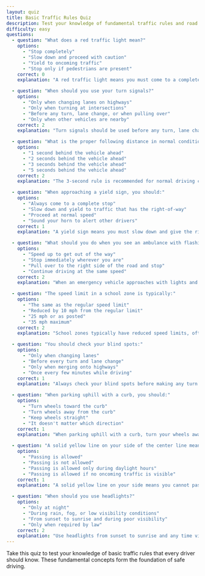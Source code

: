 ```yaml
---
layout: quiz
title: Basic Traffic Rules Quiz
description: Test your knowledge of fundamental traffic rules and road signs
difficulty: easy
questions:
  - question: "What does a red traffic light mean?"
    options:
      - "Stop completely"
      - "Slow down and proceed with caution"
      - "Yield to oncoming traffic"
      - "Stop only if pedestrians are present"
    correct: 0
    explanation: "A red traffic light means you must come to a complete stop and wait until the light turns green."

  - question: "When should you use your turn signals?"
    options:
      - "Only when changing lanes on highways"
      - "Only when turning at intersections"
      - "Before any turn, lane change, or when pulling over"
      - "Only when other vehicles are nearby"
    correct: 2
    explanation: "Turn signals should be used before any turn, lane change, or when pulling over to communicate your intentions to other drivers."

  - question: "What is the proper following distance in normal conditions?"
    options:
      - "1 second behind the vehicle ahead"
      - "2 seconds behind the vehicle ahead"
      - "3 seconds behind the vehicle ahead"
      - "5 seconds behind the vehicle ahead"
    correct: 2
    explanation: "The 3-second rule is recommended for normal driving conditions. This gives you adequate time to react if the vehicle ahead stops suddenly."

  - question: "When approaching a yield sign, you should:"
    options:
      - "Always come to a complete stop"
      - "Slow down and yield to traffic that has the right-of-way"
      - "Proceed at normal speed"
      - "Sound your horn to alert other drivers"
    correct: 1
    explanation: "A yield sign means you must slow down and give the right-of-way to other traffic and pedestrians."

  - question: "What should you do when you see an ambulance with flashing lights behind you?"
    options:
      - "Speed up to get out of the way"
      - "Stop immediately wherever you are"
      - "Pull over to the right side of the road and stop"
      - "Continue driving at the same speed"
    correct: 2
    explanation: "When an emergency vehicle approaches with lights and sirens, pull over to the right side of the road and stop until it passes."

  - question: "The speed limit in a school zone is typically:"
    options:
      - "The same as the regular speed limit"
      - "Reduced by 10 mph from the regular limit"
      - "25 mph or as posted"
      - "35 mph maximum"
    correct: 2
    explanation: "School zones typically have reduced speed limits, often 25 mph or as specifically posted, to protect children."

  - question: "You should check your blind spots:"
    options:
      - "Only when changing lanes"
      - "Before every turn and lane change"
      - "Only when merging onto highways"
      - "Once every few minutes while driving"
    correct: 1
    explanation: "Always check your blind spots before making any turn or lane change to ensure no vehicles are in your path."

  - question: "When parking uphill with a curb, you should:"
    options:
      - "Turn wheels toward the curb"
      - "Turn wheels away from the curb"
      - "Keep wheels straight"
      - "It doesn't matter which direction"
    correct: 1
    explanation: "When parking uphill with a curb, turn your wheels away from the curb so the vehicle won't roll into traffic if the brakes fail."

  - question: "A solid yellow line on your side of the center line means:"
    options:
      - "Passing is allowed"
      - "Passing is not allowed"
      - "Passing is allowed only during daylight hours"
      - "Passing is allowed if no oncoming traffic is visible"
    correct: 1
    explanation: "A solid yellow line on your side means you cannot pass. Only pass when there's a broken yellow line on your side."

  - question: "When should you use headlights?"
    options:
      - "Only at night"
      - "During rain, fog, or low visibility conditions"
      - "From sunset to sunrise and during poor visibility"
      - "Only when required by law"
    correct: 2
    explanation: "Use headlights from sunset to sunrise and any time visibility is reduced due to weather or other conditions."
---
```


Take this quiz to test your knowledge of basic traffic rules that every driver should know. These fundamental concepts form the foundation of safe driving.
